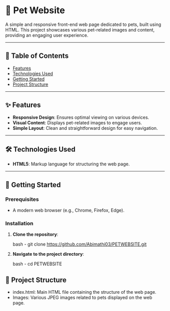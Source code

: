 # 🐾 Pet Website

A simple and responsive front-end web page dedicated to pets, built using HTML. This project showcases various pet-related images and content, providing an engaging user experience.

---

## 📌 Table of Contents

- [Features](#features)
- [Technologies Used](#technologies-used)
- [Getting Started](#getting-started)
- [Project Structure](#project-structure)

---

## ✨ Features

- **Responsive Design**: Ensures optimal viewing on various devices.
- **Visual Content**: Displays pet-related images to engage users.
- **Simple Layout**: Clean and straightforward design for easy navigation.

---

## 🛠 Technologies Used

- **HTML5**: Markup language for structuring the web page.

---

## 🚀 Getting Started

### Prerequisites

- A modern web browser (e.g., Chrome, Firefox, Edge).

### Installation

1. **Clone the repository**:

   bash - git clone https://github.com/Abimathi03/PETWEBSITE.git

2. **Navigate to the project directory**:
   
   bash - cd PETWEBSITE

## 📁 Project Structure

- index.html: Main HTML file containing the structure of the web page.
- Images: Various JPEG images related to pets displayed on the web page.

